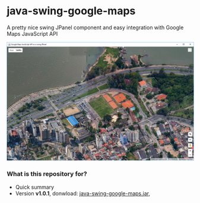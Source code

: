 # java-swing-google-maps
A pretty nice swing JPanel component and easy integration with Google Maps JavaScript API

![Alt text](https://github.com/marcio-da-silva-arantes/java-swing-google-maps/blob/master/doc/simple.png "Sample")

### What is this repository for? ###

* Quick summary
* Version **v1.0.1**, donwload: [java-swing-google-maps.jar](https://github.com/marcio-da-silva-arantes/java-swing-google-maps/raw/master/dist/java-swing-google-maps.jar), 
